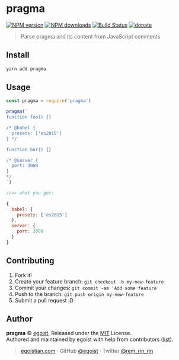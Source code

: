 # pragma

[![NPM version](https://img.shields.io/npm/v/pragma.svg?style=flat)](https://npmjs.com/package/pragma) [![NPM downloads](https://img.shields.io/npm/dm/pragma.svg?style=flat)](https://npmjs.com/package/pragma) [![Build Status](https://img.shields.io/circleci/project/egoist/pragma/master.svg?style=flat)](https://circleci.com/gh/egoist/pragma) [![donate](https://img.shields.io/badge/$-donate-ff69b4.svg?maxAge=2592000&style=flat)](https://github.com/egoist/donate)

> Parse pragma and its content from JavaScript comments

## Install

```bash
yarn add pragma
```

## Usage

```js
const pragma = require('pragma')

pragma(`
function foo() {}

/* @babel {
  presets: ['es2015']
} */

function bar() {}

/* @server {
  port: 3000
}
*/
`)

//=> what you get:

{
  babel: {
    presets: ['es2015']
  },
  server: {
    port: 3000
  }
}
```

## Contributing

1. Fork it!
2. Create your feature branch: `git checkout -b my-new-feature`
3. Commit your changes: `git commit -am 'Add some feature'`
4. Push to the branch: `git push origin my-new-feature`
5. Submit a pull request :D


## Author

**pragma** © [egoist](https://github.com/egoist), Released under the [MIT](./LICENSE) License.<br>
Authored and maintained by egoist with help from contributors ([list](https://github.com/egoist/pragma/contributors)).

> [egoistian.com](https://egoistian.com) · GitHub [@egoist](https://github.com/egoist) · Twitter [@rem_rin_rin](https://twitter.com/rem_rin_rin)
